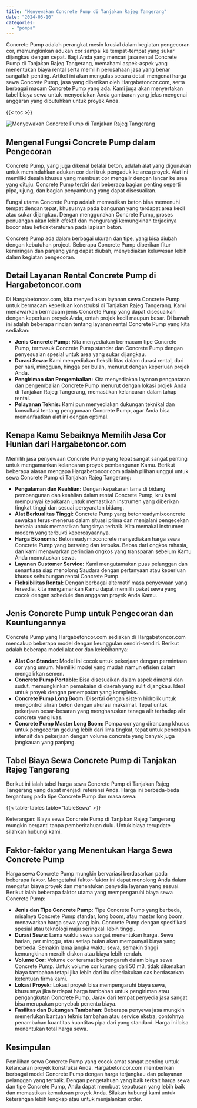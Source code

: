 ```yaml
---
title: "Menyewakan Concrete Pump di Tanjakan Rajeg Tangerang"
date: "2024-05-10"
categories: 
  - "pompa"
---
```




Concrete Pump adalah perangkat mesin krusial dalam kegiatan pengecoran cor, memungkinkan adukan cor sampai ke tempat-tempat yang sukar dijangkau dengan cepat. Bagi Anda yang mencari jasa rental Concrete Pump di Tanjakan Rajeg Tangerang, memahami aspek-aspek yang menentukan biaya rental serta memilih perusahaan jasa yang benar sangatlah penting. Artikel ini akan mengulas secara detail mengenai harga sewa Concrete Pump, jasa yang diberikan oleh Hargabetoncor.com, serta berbagai macam Concrete Pump yang ada. Kami juga akan menyertakan tabel biaya sewa untuk menyediakan Anda gambaran yang jelas mengenai anggaran yang dibutuhkan untuk proyek Anda.

{{< toc >}}

![Menyewakan Concrete Pump di Tanjakan Rajeg Tangerang](https://hargareadymixid.github.io/pompa/concrete-pump%20(16).png)

## Mengenal Fungsi Concrete Pump dalam Pengecoran

Concrete Pump, yang juga dikenal belalai beton, adalah alat yang digunakan untuk memindahkan adukan cor dari truk pengaduk ke area proyek. Alat ini memiliki desain khusus yang membuat cor mengalir dengan lancar ke area yang dituju. Concrete Pump terdiri dari beberapa bagian penting seperti pipa, ujung, dan bagian penyambung yang dapat disesuaikan.

Fungsi utama Concrete Pump adalah memastikan beton bisa memenuhi tempat dengan tepat, khususnya pada bangunan yang terdapat area kecil atau sukar dijangkau. Dengan menggunakan Concrete Pump, proses penuangan akan lebih efektif dan mengurangi kemungkinan terjadinya bocor atau ketidakteraturan pada lapisan beton.

Concrete Pump ada dalam berbagai ukuran dan tipe, yang bisa diubah dengan kebutuhan project. Beberapa Concrete Pump diberikan fitur kemiringan dan panjang yang dapat diubah, menyediakan keluwesan lebih dalam kegiatan pengecoran.

## Detail Layanan Rental Concrete Pump di Hargabetoncor.com

Di Hargabetoncor.com, kita menyediakan layanan sewa Concrete Pump untuk bermacam keperluan konstruksi di Tanjakan Rajeg Tangerang. Kami menawarkan bermacam jenis Concrete Pump yang dapat disesuaikan dengan keperluan proyek Anda, entah projek kecil maupun besar. Di bawah ini adalah beberapa rincian tentang layanan rental Concrete Pump yang kita sediakan:

- **Jenis Concrete Pump:** Kita menyediakan bermacam tipe Concrete Pump, termasuk Concrete Pump standar dan Concrete Pump dengan penyesuaian spesial untuk area yang sukar dijangkau.
- **Durasi Sewa:** Kami menyediakan fleksibilitas dalam durasi rental, dari per hari, mingguan, hingga per bulan, menurut dengan keperluan projek Anda.
- **Pengiriman dan Pengembalian:** Kita menyediakan layanan pengantaran dan pengembalian Concrete Pump menurut dengan lokasi projek Anda di Tanjakan Rajeg Tangerang, memastikan kelancaran dalam tahap rental.
- **Pelayanan Teknis:** Kami pun menyediakan dukungan teknikal dan konsultasi tentang penggunaan Concrete Pump, agar Anda bisa memanfaatkan alat ini dengan optimal.

## Kenapa Kamu Sebaiknya Memilih Jasa Cor Hunian dari Hargabetoncor.com

Memilih jasa penyewaan Concrete Pump yang tepat sangat sangat penting untuk mengamankan kelancaran proyek pembangunan Kamu. Berikut beberapa alasan mengapa Hargabetoncor.com adalah pilihan unggul untuk sewa Concrete Pump di Tanjakan Rajeg Tangerang:

- **Pengalaman dan Keahlian:** Dengan kepakaran lama di bidang pembangunan dan keahlian dalam rental Concrete Pump, kru kami mempunyai kepakaran untuk memastikan instrumen yang diberikan tingkat tinggi dan sesuai persyaratan bidang.
- **Alat Berkualitas Tinggi:** Concrete Pump yang betonreadymixconcrete sewakan terus-menerus dalam situasi prima dan menjalani pengecekan berkala untuk memastikan fungsinya terbaik. Kita memakai instrumen modern yang terbukti kepercayaannya.
- **Harga Ekonomis:** Betonreadymixconcrete menyediakan harga sewa Concrete Pump yang bersaing dan terbuka. Bebas dari ongkos rahasia, dan kami menawarkan perincian ongkos yang transparan sebelum Kamu Anda memutuskan sewa.
- **Layanan Customer Service:** Kami mengutamakan puas pelanggan dan senantiasa siap menolong Saudara dengan pertanyaan atau keperluan khusus sehubungan rental Concrete Pump.
- **Fleksibilitas Rental:** Dengan berbagai alternatif masa penyewaan yang tersedia, kita mengamankan Kamu dapat memilih paket sewa yang cocok dengan schedule dan anggaran proyek Anda Kamu.

## Jenis Concrete Pump untuk Pengecoran dan Keuntungannya

Concrete Pump yang Hargabetoncor.com sediakan di Hargabetoncor.com mencakup beberapa model dengan keunggulan sendiri-sendiri. Berikut adalah beberapa model alat cor dan kelebihannya:

- **Alat Cor Standar:** Model ini cocok untuk pekerjaan dengan permintaan cor yang umum. Memiliki model yang mudah namun efisien dalam mengalirkan semen.
- **Concrete Pump Portable:** Bisa disesuaikan dalam aspek dimensi dan sudut, memungkinkan pemakaian di daerah yang sulit dijangkau. Ideal untuk proyek dengan penempatan yang kompleks.
- **Concrete Pump Long Boom:** Disertai dengan sistem hidrolik untuk mengontrol aliran beton dengan akurasi maksimal. Tepat untuk pekerjaan besar-besaran yang mengharuskan tenaga alir terhadap alir concrete yang luas.
- **Concrete Pump Master Long Boom:** Pompa cor yang dirancang khusus untuk pengecoran gedung lebih dari lima tingkat, tepat untuk penerapan intensif dan pekerjaan dengan volume concrete yang banyak juga jangkauan yang panjang.

## Tabel Biaya Sewa Concrete Pump di Tanjakan Rajeg Tangerang

Berikut ini ialah tabel harga sewa Concrete Pump di Tanjakan Rajeg Tangerang yang dapat menjadi referensi Anda. Harga ini berbeda-beda tergantung pada tipe Concrete Pump dan masa sewa:

{{< table-tables table="tableSewa" >}}

Keterangan: Biaya sewa Concrete Pump di Tanjakan Rajeg Tangerang mungkin berganti tanpa pemberitahuan dulu. Untuk biaya terupdate silahkan hubungi kami.

## Faktor-faktor yang Menentukan Harga Sewa Concrete Pump

Harga sewa Concrete Pump mungkin bervariasi berdasarkan pada beberapa faktor. Mengetahui faktor-faktor ini dapat menolong Anda dalam mengatur biaya proyek dan menentukan penyedia layanan yang sesuai. Berikut ialah beberapa faktor utama yang mempengaruhi biaya sewa Concrete Pump:

- **Jenis dan Tipe Concrete Pump:** Tipe Concrete Pump yang berbeda, misalnya Concrete Pump standar, long boom, atau master long boom, menawarkan harga sewa yang lain. Concrete Pump dengan spesifikasi spesial atau teknologi maju seringkali lebih tinggi.
- **Durasi Sewa:** Lama waktu sewa sangat menentukan harga. Sewa harian, per minggu, atau setiap bulan akan mempunyai biaya yang berbeda. Semakin lama jangka waktu sewa, semakin tinggi kemungkinan meraih diskon atau biaya lebih rendah.
- **Volume Cor:** Volume cor teramat berpengaruh dalam biaya sewa Concrete Pump. Untuk volume cor kurang dari 50 m3, tidak dikenakan biaya tambahan tetapi jika lebih dari itu diberlakukan cas berdasarkan ketentuan firma kami.
- **Lokasi Proyek:** Lokasi proyek bisa mempengaruhi biaya sewa, khususnya jika terdapat harga tambahan untuk pengiriman atau pengangkutan Concrete Pump. Jarak dari tempat penyedia jasa sangat bisa merupakan penyebab penentu biaya.
- **Fasilitas dan Dukungan Tambahan:** Beberapa penyewa jasa mungkin memerlukan bantuan teknis tambahan atau service ekstra, contohnya penambahan kuantitas kuantitas pipa dari yang standard. Harga ini bisa menentukan total harga sewa.

## Kesimpulan

Pemilihan sewa Concrete Pump yang cocok amat sangat penting untuk kelancaran proyek konstruksi Anda. Hargabetoncor.com memberikan berbagai model Concrete Pump dengan harga terjangkau dan pelayanan pelanggan yang terbaik. Dengan pengetahuan yang baik terkait harga sewa dan tipe Concrete Pump, Anda dapat membuat keputusan yang lebih baik dan memastikan kemulusan proyek Anda. Silakan hubungi kami untuk keterangan lebih lengkap atau untuk menjalankan order.
